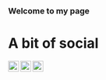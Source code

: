 ### Welcome to my page

# A bit of social
[<img align="left" alt="David Ansermot | StackOverflow" width="22px" src="https://cdn.jsdelivr.net/npm/simple-icons@v3/icons/stackoverflow.svg" />][stackoverflow]
[<img align="left" alt="David Ansermot | LinkedIn" width="22px" src="https://cdn.jsdelivr.net/npm/simple-icons@v3/icons/linkedin.svg" />][linkedin]
[<img align="left" alt="David Ansermot | Instagram" width="22px" src="https://cdn.jsdelivr.net/npm/simple-icons@3.12.3/icons/medium.svg" />][instagram]

<!--

Here are some ideas to get you started:

- 🔭 I’m currently working on ...
- 🌱 I’m currently learning ...
- 👯 I’m looking to collaborate on ...
- 🤔 I’m looking for help with ...
- 💬 Ask me about ...
- 📫 How to reach me: ...
- 😄 Pronouns: ...
- ⚡ Fun fact: ...
-->

[stackoverflow]: https://stackoverflow.com/users/785593/david-ansermot
[linkedin]: https://www.linkedin.com/in/davidansermot/
[instagram]: https://www.instagram.com/marm.ch/
